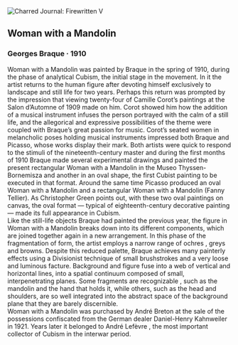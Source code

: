 <div class="artwork-of-the-day">
  <div class="container">
    <div class="img-wrapper">
      <img
        src="https://uploads4.wikiart.org/images/georges-braque/a-girl(1).jpg!Large.jpg"
        alt="Charred Journal: Firewritten V" />
    </div>
    <div class="artwork-detail">
      <div class="artwork-origin"> 
        <h2 class="artwork-name">Woman with a Mandolin</h2>
        <h3 class="artist">
          Georges Braque
                    ·  1910
        </h3>
      </div>
      <p class="description">
        <span class="artwork-description-text ng-binding" ng-bind-html="viewModel.ArtworkOfTheDay.Description | unsafe">Woman with a Mandolin was painted by Braque in the spring of 1910, during the phase of analytical Cubism, the initial stage in the movement. In it the artist returns to the human figure after devoting himself exclusively to landscape and still life for two years. Perhaps this return was prompted by the impression that viewing twenty-four of Camille Corot’s paintings at the Salon d’Automne of 1909 made on him. Corot showed him how the addition of a musical instrument infuses the person portrayed with the calm of a still life, and the allegorical and expressive possibilities of the theme were coupled with Braque’s great passion for music. Corot’s seated women in melancholic poses holding musical instruments impressed both Braque and Picasso, whose works display their mark. Both artists were quick to respond to the stimuli of the nineteenth-century master and during the first months of 1910 Braque made several experimental drawings and painted the present rectangular Woman with a Mandolin in the Museo Thyssen-Bornemisza and another in an oval shape, the first Cubist painting to be executed in that format. Around the same time Picasso produced an oval Woman with a Mandolin and a rectangular Woman with a Mandolin (Fanny Tellier). As Christopher Green points out, with these two oval paintings on canvas, the oval format — typical of eighteenth-century decorative painting — made its full appearance in Cubism.
<br>Like the still-life objects Braque had painted the previous year, the figure in Woman with a Mandolin breaks down into its different components, which are joined together again in a new arrangement. In this phase of the fragmentation of form, the artist employs a narrow range of ochres , greys and browns. Despite this reduced palette, Braque achieves many painterly effects using a Divisionist technique of small brushstrokes and a very loose and luminous facture. Background and figure fuse into a web of vertical and horizontal lines, into a spatial continuum composed of small, interpenetrating planes. Some fragments are recognizable , such as the mandolin and the hand that holds it, while others, such as the head and shoulders, are so well integrated into the abstract space of the background plane that they are barely discernible.
<br>Woman with a Mandolin was purchased by André Breton at the sale of the possessions confiscated from the German dealer Daniel-Henry Kahnweiler in 1921. Years later it belonged to André Lefèvre , the most important collector of Cubism in the interwar period.</span>
                        <div class="text-shadow-container" ng-show="showShadow" style=""></div>
      </p>
    </div>
  </div>

</div>
